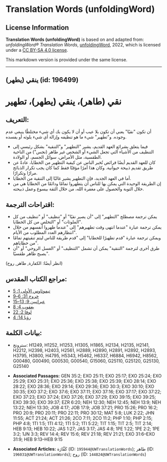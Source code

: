 # Translation Words (unfoldingWord)

## License Information

**Translation Words (unfoldingWord)** is based on and adapted from: _unfoldingWord® Translation Words_, [unfoldingWord](https://unfoldingword.org/utw), 2022, which is licensed under a [CC BY-SA 4.0 license](https://creativecommons.org/licenses/by-sa/4.0/legalcode.en).

This markdown version is provided under the same license.



--------------------------------

## ينقي (يطهر) (id: 196499)

نقي (طاهر)، ينقي (يطهر)، تطهير
==============================

التعريف:
--------

أن تكون "نقيًا" يعني أن تكون بلا عيب أو أن لا يكون بك أي شيء مختلطًا ينبغي عدم وجوده. و"تطهير" شيء ما هو تنظيفه وإزالة أي شيء يلوثه أو يفسده.

* فيما يتعلق بشرائع العهد القديم، يشير "التطهير" و"التنقية" بشكل رئيسي إلى التنظيف من الأشياء التي تجعل الشيء أو الشخص غير طاهر (نجس") من الناحية الطقسية، مثل الأمراض، سوائل الجسم، أو الولادة.
* كان للعهد القديم أيضًا فرائض تُخبر الناس عن كيفية التطهير من الخطايا، عادةً عن طريق تقديم ذبيحة حيوانية. وكان هذا أمرًا مؤقتًا فقط كما كان يجب تكرار الذبائح مرارًا وتكرارًا.
* أما في العهد الجديد، فإن التطهير يشير غالبًا إلى التنقية من الخطايا.
* إن الطريقة الوحيدة التي يمكن بها للناس أن يتطهروا تمامًا ودائمًا من الخطايا هي من خلال التوبة والحصول على مغفرة الله، من خلال الثقة بيسوع وعمل ذبيحته.

اقتراحات الترجمة:
-----------------

* يمكن ترجمة مصطلح "التطهير" إلى "أن يصير نقيًا" أو "تنظيف" أو "تنظيف من كل الملوثات" أو "التخلص من كل الخطايا".
* يمكن ترجمة عبارة "عندما انتهى وقت تطهيرهم" إلى "عندما طهروا أنفسهم من خلال انتظارهم العدد المطلوب من الأيام".
* ويمكن ترجمة عبارة "قدم تطهيرًا للخطايا" إلى "قدم طريقة للناس ليتم تنقيتهم تمامًا من خطاياهم".
* طرق أخرى لترجمة "التنقية" يمكن أن تشمل "التنظيف" أو "الغسل الروحي" أو "أن يصبح طاهر طقسيًا".

(انظر أيضًا: الكفارة, طاهر, روح)

مراجع الكتاب المقدس:
--------------------

* [تيموثاوس الأولى 1: 5](https://ref.ly/1Tim1:5)
* [خروج 31: 6–9](https://ref.ly/Exod31:6-Exod31:9)
* [عبرانيين 9: 13–15](https://ref.ly/Heb9:13-Heb9:15)
* [يعقوب 4: 8](https://ref.ly/Jas4:8)
* [لوقا 2: 22](https://ref.ly/Luke2:22)
* [رؤيا 14: 4](https://ref.ly/Rev14:4)

بيانات الكلمة:
--------------

* سترونج: H1249, H1252, H1253, H1305, H1865, H2134, H2135, H2141, H2212, H2398, H2403, H2561, H2889, H2890, H2891, H2892, H2893, H3795, H3800, H4795, H5343, H5462, H6337, H6884, H6942, H8562, G00480, G00490, G00530, G00540, G15060, G25110, G25120, G25130, G25140

* **Associated Passages:** GEN 35:2; EXO 25:11; EXO 25:17; EXO 25:24; EXO 25:29; EXO 25:31; EXO 25:36; EXO 25:38; EXO 25:39; EXO 28:14; EXO 28:22; EXO 28:36; EXO 29:14; EXO 29:36; EXO 30:3; EXO 30:10; EXO 30:35; EXO 37:2; EXO 37:6; EXO 37:11; EXO 37:16; EXO 37:17; EXO 37:22; EXO 37:23; EXO 37:24; EXO 37:26; EXO 37:29; EXO 39:15; EXO 39:25; EXO 39:30; EXO 39:37; EZR 6:20; NEH 12:30; NEH 12:45; NEH 13:9; NEH 13:22; NEH 13:30; JOB 4:17; JOB 17:9; JOB 37:21; PRO 15:26; PRO 16:2; PRO 20:9; PRO 20:11; PRO 22:11; PRO 30:12; MAT 5:8; LUK 2:22; JHN 11:55; ACT 21:24; ACT 21:26; 2CO 7:11; 2CO 11:2; PHP 1:10; PHP 2:15; PHP 4:8; 1TI 1:5; 1TI 4:12; 1TI 5:2; 1TI 5:22; TIT 1:15; TIT 2:5; TIT 2:14; HEB 9:13; HEB 10:22; JAS 1:27; JAS 3:17; JAS 4:8; 1PE 1:22; 1PE 2:2; 1PE 3:2; 1JN 3:3; REV 14:4; REV 15:6; REV 21:18; REV 21:21; EXO 31:6–EXO 31:9; HEB 9:13–HEB 9:15
* **Associated Articles:** كَفَّارَة (ID: `195944@UWTranslationWords`); طاهر (ID: `196031@UWTranslationWords`); روح (ID: `144824@UWTranslationWords`)

